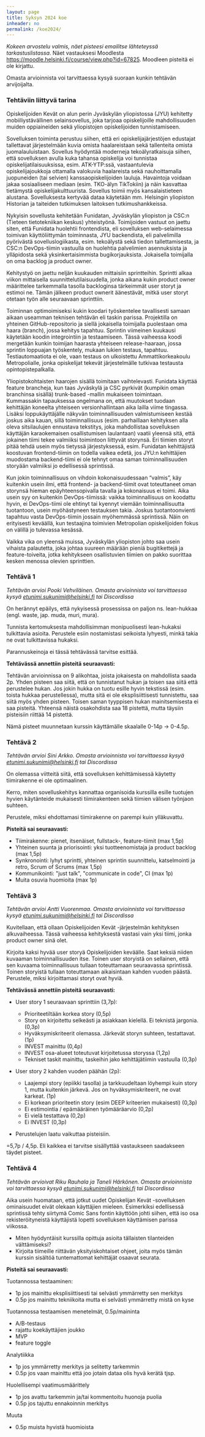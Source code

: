 ```yaml
---
layout: page
title: Syksyn 2024 koe
inheader: no
permalink: /koe2024/
---
```


_Kokeen arvostelu valmis, näet pisteesi emailitse lähteteyssä tarkastuslistassa_. Näet vastauksesi Moodlesta <https://moodle.helsinki.fi/course/view.php?id=67825>. Moodleen pisteitä ei ole kirjattu. 

Omasta arvioinnista voi tarvittaessa kysyä suoraan kunkin tehtävän arvijoijalta.

### Tehtäviin liittyvä tarina

Opiskelijoiden Kevät on alun perin Jyväskylän yliopistossa (JYU) kehitetty mobiiliystävällinen selainsovellus, joka tarjoaa opiskelijoille mahdollisuuden muiden oppiaineiden sekä yliopistojen opiskelijoiden tunnistamiseen.

Sovelluksen toiminta perustuu siihen, että eri opiskelijajärjestöjen edustajat tallettavat järjestelmään kuvia omista haalareistaan sekä tallenteita omista juomalauluistaan. Sovellus hyödyntää moderneja tekoälyratkaisuja siihen, että sovelluksen avulla kuka tahansa opiskelija voi tunnistaa opiskelijatilaisuuksissa, esim. ATK-YTP:ssä, vastaantulevia opiskelijajoukkoja ottamalla valokuvia haalareista sekä nauhoittamalla juopuneiden (tai selvien) kanssaopiskelijoiden lauluja. Havaintoja voidaan jakaa sosiaaliseen mediaan (esim. TKO-älyn TikTokiin) ja näin kasvattaa tietämystä opiskelijakulttuurista. Sovellus toimii myös kansalaistieteen alustana. Sovelluksesta kertyvää dataa käytetään mm. Helsingin yliopiston Historian ja taiteiden tutkimuksen laitoksen tutkimushankkeissa.

Nykyisin sovellusta kehitetään Funidatan, Jyväskylän yliopiston ja CSC:n (Tieteen tietotekniikan keskus) yhteistyönä. Toimijoiden vastuut on jaettu siten, että Funidata huolehtii frontendista, eli sovelluksen web-selaimessa toimivan käyttöliittymän toiminnasta, JYU backendista, eli palvelimilla pyörivästä sovelluslogiikasta, esim. tekoälystä sekä tiedon tallettamisesta, ja CSC:n DevOps-tiimin vastuulla on huolehtia palvelimien asennuksista ja ylläpidosta sekä yksinkertaisimmista bugikorjauksista. Jokaisella toimijalla on oma backlog ja product owner.

Kehitystyö on jaettu neljän kuukauden mittaisiin sprintteihin. Sprintti alkaa viikon mittaisella suunnittelutilaisuudella, jonka aikana kukin product owner määrittelee tarkemmalla tasolla backloginsa tärkeimmät user storyt ja estimoi ne. Tämän jälkeen product ownerit äänestävät, mitkä user storyt otetaan työn alle seuraavaan sprinttiin. 

Toiminnan optimoimiseksi kukin koodari työskentelee tavallisesti samaan aikaan useamman teknisen tehtävän eli taskin parissa. Projektilla on yhteinen GitHub-repositorio ja siellä jokaisella toimijalla puolestaan oma haara (branch), jossa kehitys tapahtuu. Sprintin viimeinen kuukausi käytetään koodin integrointiin ja testaamiseen. Tässä vaiheessa koodi mergetään kunkin toimijan haarasta yhteiseen release-haaraan, jossa sprintin loppuajan työskentely, mukaan lukien testaus, tapahtuu. Testiautomaatiota ei ole, vaan testaus on ulkoistettu Ammattikorkeakoulu Metropolialle, jonka opiskelijat tekevät järjestelmälle tutkivaa testausta opintopistepalkalla. 

Yliopistokohtaisten haarojen sisällä toimitaan vaihtelevasti. Funidata käyttää feature brancheja, kun taas Jyväskylä ja CSC pyrkivät (kumpikin oman branchinsa sisällä) trunk-based -mallin mukaiseen toimintaan. Kummassakin tapauksessa ongelmana on, että muutokset tuodaan kehittäjän koneelta yhteiseen versionhallintaan aika lailla viime tingassa. Lisäksi loppukäyttäjälle näkyvän toiminnallisuuden valmistumiseen kestää joskus aika kauan, sillä toiminnallisuus (esim. parhaillaan kehityksen alla oleva sitsilaulujen ennustava tekstitys, joka mahdollistaa sovelluksen käyttäjän karaokemaisen osallistumisen laulantaan) vaatii yleensä sitä, että jokainen tiimi tekee valmiiksi toimintoon liittyvät storynsä. Eri tiimien storyt pitää tehdä usein myös tietyssä järjestyksessä, esim. Funidatan kehittäjistä koostuvan frontend-tiimin on todella vaikea edetä, jos JYU:n kehittäjien muodostama backend-tiimi ei ole tehnyt omaa saman toiminnallisuuden storyään valmiiksi jo edellisessä sprintissä.

Kun jokin toiminnallisuus on vihdoin kokonaisuudessaan “valmis”, käy kuitenkin usein ilmi, että frontend- ja backend-tiimit ovat toteuttaneet oman storynsä hieman epäyhteensopivalla tavalla ja kokonaisuus ei toimi. Aika usein syy on kuitenkin DevOps-tiimissä: vaikka toiminnallisuus on koodattu hyvin, ei DevOps-tiimi ole ehtinyt tai kyennyt viemään toiminnallisuutta tuotantoon, usein myöhästyneen testauksen takia. Joskus tuotantoonvienti tapahtuu vasta DevOps-tiimin jossain myöhemmässä sprintissä. Näin on erityisesti keväällä, kun testaajina toimivien Metropolian opiskelijoiden fokus on välillä jo tulevassa kesässä.

Vaikka vika on yleensä muissa, Jyväskylän yliopiston johto saa usein vihaista palautetta, joka johtaa suureen määrään pieniä bugitikettejä ja feature-toiveita, jotka kehitykseen osallistuvien tiimien on pakko suorittaa kesken menossa olevien sprinttien.

### Tehtävä 1

_Tehtävän arvioi Pooki Vehviläinen. Omasta arvioinnista voi tarvittaessa kysyä etunimi.sukunimi@helsinki.fi tai Discordissa_

On herännyt epäilys, että nykyisessä prosessissa on paljon ns. lean-hukkaa (engl. waste, jap. muda, muri, mura).

Tunnista kertomuksesta mahdollisimman monipuolisesti lean-hukaksi tulkittavia asioita. Perustele esiin nostamistasi seikoista lyhyesti, minkä takia ne ovat tulkittavissa hukaksi.

Parannuskeinoja ei tässä tehtävässä tarvitse esittää.

**Tehtävässä annettiin pisteitä seuraavasti:**

Tehtävän arvioinnissa on 9 alikohtaa, joista jokaisesta on mahdollista saada 2p. Yhden pisteen saa siitä, että on tunnistanut hukan ja toisen saa siitä että perustelee hukan. Jos jokin hukka on tuotu esille hyvin tekstissä (esim. toista hukkaa perustellessa), mutta sitä ei ole eksplisiittisesti tunnistettu, saa siitä myös yhden pisteen. Toisen saman tyyppisen hukan mainitsemisesta ei saa pisteitä. Yhteensä näistä osakohdista saa 18 pistettä, mutta täysiin pisteisiin riittää 14 pistettä.

Nämä pisteet muunnetaan kurssin käyttämälle skaalalle 0-14p -> 0-4.5p.

### Tehtävä 2

_Tehtävän arvioi Sini Arkko. Omasta arvioinnista voi tarvittaessa kysyä etunimi.sukunimi@helsinki.fi tai Discordissa_

On olemassa viitteitä siitä, että sovelluksen kehittämisessä käytetty tiimirakenne ei ole optimaalinen.

Kerro, miten sovelluskehitys kannattaa organisoida kurssilla esille tuotujen hyvien käytänteide mukaisesti tiimirakenteen sekä tiimien välisen työnjaon suhteen. 

Perustele, miksi ehdottamasi tiimirakenne on parempi kuin ylläkuvattu.

**Pisteitä sai seuraavasti:**

- Tiimirakenne: pienet, itsenäiset, fullstack-, feature-tiimit (max 1,5p)	
- Yhteinen suunta ja priorisointi: yksi tuotteenomistaja ja product backlog (max 1,5p)
- Synkronointi: lyhyt sprintti, yhteinen sprintin suunnittelu, katselmointi ja retro, Scrum of Scrums (max 1,5p)
- Kommunikointi: "just talk", "communicate in code", CI (max 1p)	
- Muita osuvia huomioita (max 1p)

### Tehtävä 3

_Tehtävän arvioi Antti Vuorenmaa. Omasta arvioinnista voi tarvittaessa kysyä etunimi.sukunimi@helsinki.fi tai Discordissa_

Kuvitellaan, että ollaan Opiskelijoiden Kevät -järjestelmän kehityksen alkuvaiheessa. Tässä vaiheessa kehityksestä vastasi vain yksi tiimi, jonka product owner sinä olet.

Kirjoita kaksi hyvää user storyä Opiskelijoiden keväälle. Saat keksiä niiden kuvaaman toiminnallisuuden itse. Toinen user storyistä on sellainen, että sen kuvaama toiminnallisuus tullaan toteuttamaan seuraavassa sprintissä. Toinen storyistä tullaan toteuttamaan aikaisintaan kahden vuoden päästä. Perustele, miksi kirjoittamasi storyt ovat hyviä.

**Tehtävässä annettiin pisteitä seuraavasti:**

- User story 1 seuraavaan sprinttiin (3,7p):
    - Prioriteetiltään korkea story (0,5p)
    - Story on kirjoitettu selkeästi ja asiakkaan kielellä. Ei teknistä jargonia. (0,3p)
    - Hyväksymiskriteerit olemassa. Järkevät storyn suhteen, testattavat. (1p)
    - INVEST mainittu (0,4p)
    - INVEST osa-alueet toteutuvat kirjoitetussa storyssa (1,2p)
    - Tekniset taskit mainittu, taskeihin jako kehittäjätiimin vastuulla (0,3p)

- User story 2 kahden vuoden päähän (2p):
    - Laajempi story (epiikki tasolla) ja tarkkuudeltaan löyhempi kuin story 1, mutta kuitenkin järkevä. Jos on hyväksymiskriteerit, ne ovat karkeat. (1p)
    - Ei korkean prioriteetin story (esim DEEP kriteerien mukaisesti) (0,3p)
    - Ei estimointia / epämääräinen työmääräarvio (0,2p)
    - Ei vielä testattava (0,2p)
    - Ei INVEST (0,3p)
- Perustelujen laatu vaikuttaa pisteisiin.

=5,7p / 4,5p. Eli kaikkea ei tarvitse sisällyttää vastaukseen saadakseen täydet pisteet.

### Tehtävä 4

_Tehtävän arvioivat Riku Rauhala ja Taneli Härkönen. Omasta arvioinnista voi tarvittaessa kysyä etunimi.sukunimi@helsinki.fi tai Discordissa_

Aika usein huomataan, että jotkut uudet Opiskelijan Kevät -sovelluksen ominaisuudet eivät olekaan käyttäjien mieleen. Esimerkiksi edellisessä sprintissä tehty siirtymä Comic Sans fontin käyttöön johti siihen, että iso osa rekisteröityneistä käyttäjistä lopetti sovelluksen käyttämisen parissa viikossa.

- Miten hyödyntäisit kurssilla opittuja asioita tällaisten tilanteiden välttämiseksi?
- Kirjoita tiimeille riittävän yksityiskohtaiset ohjeet, joita myös tämän kurssin sisältöä tuntemattomat kehittäjät osaavat seurata.

**Pisteitä sai seuraavasti:**

Tuotannossa testaaminen:
- 1p jos mainittu eksplisiittisesti tai selvästi ymmärretty sen merkitys
- 0.5p jos mainittu tekniikoita mutta ei selvästi ymmärretty mistä on kyse

Tuotannossa testaamisen menetelmät, 0.5p/maininta
- A/B-testaus
- rajattu koekäyttäjien joukko
- MVP
- feature toggle

Analytiikka
- 1p jos ymmärretty merkitys ja selitetty tarkemmin
- 0.5p jos vaan mainittu että joo jotain dataa olis hyvä kerätä tjsp.

Huolellisempi vaatimusmäärittely
- 1p jos avattu tarkemmin ja/tai kommentoitu huonoja puolia
- 0.5p jos tajuttu ennakoinnin merkitys

Muuta
- 0.5p muista hyvistä huomioista